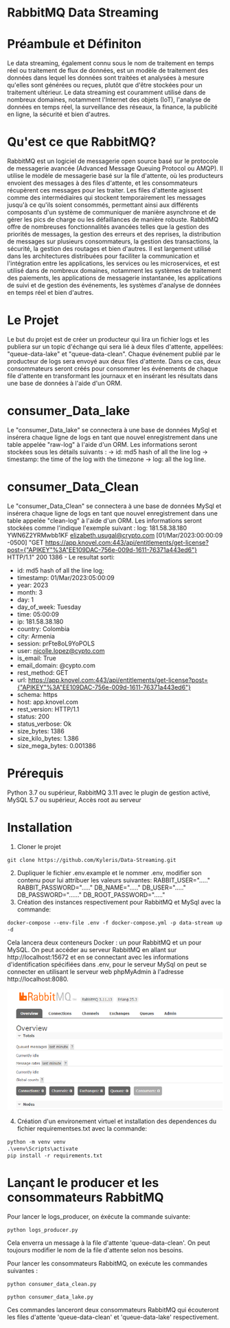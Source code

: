 # RabbitMQ Data Streaming


# Préambule et Définiton
Le data streaming, également connu sous le nom de traitement en temps réel ou traitement de flux de données, est un modèle de traitement 
des données dans lequel les données sont traitées et analysées à mesure qu'elles sont générées ou reçues, plutôt que d'être stockées 
pour un traitement ultérieur. Le data streaming est couramment utilisé dans de nombreux domaines, notamment l'Internet des objets (IoT), 
l'analyse de données en temps réel, la surveillance des réseaux, la finance, la publicité en ligne, la sécurité et bien d'autres.

# Qu'est ce que RabbitMQ?
RabbitMQ est un logiciel de messagerie open source basé sur le protocole de messagerie avancée (Advanced Message Queuing Protocol ou AMQP).
Il utilise le modèle de messagerie basé sur la file d'attente, où les producteurs envoient des messages à des files d'attente, 
et les consommateurs récupèrent ces messages pour les traiter. Les files d'attente agissent comme des intermédiaires qui stockent temporairement 
les messages jusqu'à ce qu'ils soient consommés, permettant ainsi aux différents composants d'un système de communiquer de manière asynchrone 
et de gérer les pics de charge ou les défaillances de manière robuste. RabbitMQ offre de nombreuses fonctionnalités avancées telles que 
la gestion des priorités de messages, la gestion des erreurs et des reprises, la distribution de messages sur plusieurs consommateurs, 
la gestion des transactions, la sécurité, la gestion des routages et bien d'autres. Il est largement utilisé dans les architectures distribuées 
pour faciliter la communication et l'intégration entre les applications, les services ou les microservices, et est utilisé dans de nombreux domaines, 
notamment les systèmes de traitement des paiements, les applications de messagerie instantanée, les applications de suivi et de gestion des événements, 
les systèmes d'analyse de données en temps réel et bien d'autres.

# Le Projet
Le but du projet est de créer un producteur qui lira un fichier logs et les publiera sur un topic d'échange qui sera lié à deux files d'attente, appellées: 
"queue-data-lake" et "queue-data-clean". Chaque événement publié par le producteur de logs sera envoyé aux deux files d'attente. Dans ce cas, deux consommateurs seront créés pour consommer les événements de chaque file d'attente en transformant les journaux et en insérant les résultats dans une base de données à l'aide d'un ORM.

# consumer_Data_lake
Le "consumer_Data_lake" se connectera à une base de données MySql et insérera chaque ligne de logs en tant que nouvel enregistrement dans une table appelée "raw-log" 
à l'aide d'un ORM. Les informations seront stockées sous les détails suivants :
-> id: md5 hash of all the line log
-> timestamp: the time of the log with the timezone
-> log: all the log line.

# consumer_Data_Clean
Le "consumer_Data_Clean" se connectera à une base de données MySql et insérera chaque ligne de logs en tant que nouvel enregistrement dans une table appelée "clean-log" à l'aide d'un ORM. Les informations seront stockées comme l'indique l'exemple suivant :
log: 181.58.38.180 YWN6Z2YRMwbb1KF elizabeth.usugal@crypto.com [01/Mar/2023:00:00:09 -0500] 
"GET https://app.knovel.com:443/api/entitlements/get-license?post={"APIKEY"%3A"EE109DAC-756e-009d-1611-76371a443ed6"} HTTP/1.1" 200 1386 -
Le resultat sorti:
-  id: md5 hash of all the line log;
-  timestamp: 01/Mar/2023:05:00:09
-  year: 2023
-  month: 3
-  day: 1
-  day_of_week: Tuesday
-  time: 05:00:09
-  ip: 181.58.38.180
-  country: Colombia
-  city: Armenia
-  session: prFte8oL9YoPOLS
-  user: nicolle.lopez@cypto.com
-  is_email: True
-  email_domain: @cypto.com
-  rest_method: GET
-  url: https://app.knovel.com:443/api/entitlements/get-license?post={"APIKEY"%3A"EE109DAC-756e-009d-1611-76371a443ed6"}
-  schema: https
-  host: app.knovel.com
-  rest_version: HTTP/1.1
-  status: 200
-  status_verbose: Ok 
-  size_bytes: 1386
-  size_kilo_bytes: 1.386
-  size_mega_bytes: 0.001386

# Prérequis
Python 3.7 ou supérieur, 
RabbitMQ 3.11 avec le plugin de gestion activé, 
MySQL 5.7 ou supérieur, 
Accès root au serveur

# Installation
1. Cloner le projet
```
git clone https://github.com/Kyleris/Data-Streaming.git
```
2. Dupliquer le fichier .env.example et le nommer .env, modifier son contenu pour lui attribuer les valeurs suivantes:
RABBIT_USER="....."
RABBIT_PASSWORD="....."
DB_NAME="....."
DB_USER="....."
DB_PASSWORD="......"
DB_ROOT_PASSWORD="....."
3. Création des instances respectivement pour RabbitMQ et MySql avec la commande:
```
docker-compose --env-file .env -f docker-compose.yml -p data-stream up -d
```

Cela lancera deux conteneurs Docker : un pour RabbitMQ et un pour MySQL. On peut accéder au serveur RabbitMQ 
en allant sur http://localhost:15672 et en se connectant avec les informations d'identification spécifiées dans .env, 
pour le serveur MySql on peut se connecter en utilisant le serveur web phpMyAdmin à l'adresse http://localhost:8080.

![My Image](assets/rabbitmq.png)

4. Création d'un environement virtuel et installation des dependences du fichier requirementses.txt avec la commande:
```
python -m venv venv
.\venv\Scripts\activate
pip install -r requirements.txt
```

# Lançant le producer et les consommateurs RabbitMQ

Pour lancer le logs_producer, on éxécute la commande suivante:
```
python logs_producer.py
```

Cela enverra un message à la file d'attente 'queue-data-clean'. On peut toujours modifier le nom de la file d'attente selon nos besoins.

Pour lancer les consommateurs RabbitMQ, on exécute les commandes suivantes :
```
python consumer_data_clean.py
```
```
python consumer_data_lake.py
```
Ces commandes lanceront deux consommateurs RabbitMQ qui écouteront les files d'attente 'queue-data-clean' et 'queue-data-lake' respectivement.




